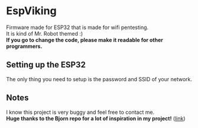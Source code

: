 # EspViking
Firmware made for ESP32 that is made for wifi pentesting.  
It is kind of Mr. Robot themed :)  
**If you go to change the code, please make it readable for other programmers.**

## Setting up the ESP32
The only thing you need to setup is the password and SSID of your network.  

## Notes
I know this project is very buggy and feel free to contact me.  
**Huge thanks to the Bjorn repo for a lot of inspiration in my project!** ([link](https://github.com/infinition/Bjorn/))

